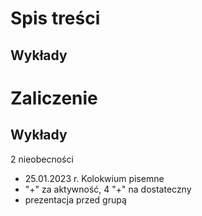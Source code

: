 # Spis treści
## Wykłady

# Zaliczenie
## Wykłady
2 nieobecności

- 25.01.2023 r. Kolokwium pisemne
- "+" za aktywność, 4 "+" na dostateczny
- prezentacja przed grupą